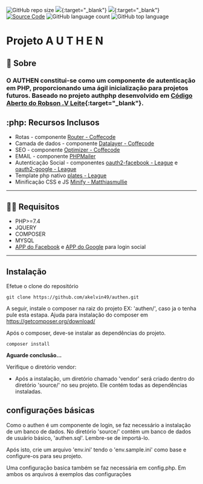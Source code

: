 ![GitHub repo size](https://img.shields.io/github/repo-size/akelvin49/authen)
[<img src = "https://img.shields.io/badge/akelvinlima-%23E4405F.svg?&style=flat-square&logo=instagram&logoColor=white">](https://www.instagram.com/akelvinlima/){:target="\_blank"}
[<img src="https://img.shields.io/badge/Kelvin_Lima-%230077B5.svg?&style=flat-square&logo=linkedin&logoColor=white" />](https://www.linkedin.com/in/kelvin-lima-89074a1ab/){:target="\_blank"}
[![Source Code](http://img.shields.io/badge/source-akelvin49/authen-blue.svg?style=flat-square)](https://github.com/akelvin49/authen)
![GitHub language count](https://img.shields.io/github/languages/count/akelvin49/authen)
![GitHub top language](https://img.shields.io/github/languages/top/akelvin49/authen)

# Projeto A U T H E N

## :pushpin: Sobre

### O AUTHEN constitui-se como um componente de autenticação em PHP, proporcionando uma ágil inicialização para projetos futuros. Baseado no projeto authphp desenvolvido em [Código Aberto do Robson .V Leite](https://www.youtube.com/playlist?list=PLi_gvjv-JgXpyYOJA-8TDQ0BLLugiX4jO){:target="\_blank"}.

## :php: Recursos Inclusos

- Rotas - componente [Router - Coffecode](https://packagist.org/packages/coffeecode/router#1.0.8)
- Camada de dados - componente [Datalayer - Coffecode](https://packagist.org/packages/coffeecode/datalayer)
- SEO - componente [Optimizer - Coffecode](https://packagist.org/packages/coffeecode/optimizer)
- EMAIL - componente [PHPMailer](https://packagist.org/packages/phpmailer/phpmailer)
- Autenticação Social - componentes [oauth2-facebook - League](https://packagist.org/packages/league/oauth2-facebook) e [oauth2-google - League](https://packagist.org/packages/league/oauth2-google)
- Template php nativo [plates - League](https://packagist.org/packages/league/plates)
- Minificação CSS e JS [Minify - Matthiasmullie](https://packagist.org/packages/matthiasmullie/minify)

---

## :technologist: Requisitos

- PHP>=7.4
- JQUERY
- COMPOSER
- MYSQL
- [APP do Facebook](https://developers.facebook.com/?no_redirect=1) e [APP do Google](https://console.cloud.google.com/apis/dashboard) para login social

---

## **Instalação**

Efetue o clone do repositório

```
git clone https://github.com/akelvin49/authen.git
```

A seguir, instale o composer na raiz do projeto EX: 'authen/', caso ja o tenha pule esta estapa.
Ajuda para instalação do composer em https://getcomposer.org/download/

Após o composer, deve-se instalar as dependências do projeto.

```
composer install
```

**Aguarde conclusão...**

Verifique o diretório vendor:

- Após a instalação, um diretório chamado 'vendor' será criado dentro do diretório 'source/' no seu projeto. Ele contém todas as dependências instaladas.

## **configurações básicas**

Como o authen é um componente de login, se faz necessário a instalação de um banco de dados.
No diretório 'source/' contém um banco de dados de usuário básico, 'authen.sql'. Lembre-se de importá-lo.

Após isto, crie um arquivo 'env.ini' tendo o 'env.sample.ini' como base e configure-os para seu projeto.

Uma configuração basica também se faz necessária em config.php.
Em ambos os arquivos á exemplos das configurações

